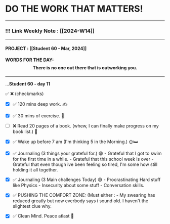 
# DO THE WORK THAT MATTERS!

--- 
### !!! Link Weekly Note : [[2024-W14]]
---
#### PROJECT : [[Student 60 - Mar, 2024]]
#### WORDS FOR THE DAY: $$ \text{There is no one out there that is outworking you.}$$
---

...**Student 60 - day 11**

✅ ❌ (checkmarks)

* [x] ✅ 120 mins deep work. ✍️ 

* [x] ✅ 30 mins of exercise. 🏃

* [ ] ❌ Read 20 pages of a book. (whew, I can finally make progress on my book list.) 📖

* [x] ✅ Wake up before 7 am (I'm thinking 5 in the Morning.) 🌞🛏️

* [x] ✅ Journaling (3 things your grateful for.) 😁
      - Grateful that I got to swim for the first time in a while.
      - Grateful that this school week is over
      - Grateful that even though ive been feeling so tired, I'm some how still holding it all together.

* [x] ✅ Journaling (3 Main challenges Today) 😅
      - Procrastinating Hard stuff like Physics
      - Insecurity about some stuff
      - Conversation skills.

* [x] ✅ PUSHING THE COMFORT ZONE: (Must either : 
      - My swearing has reduced greatly but now everbody says i sound old. I haven't the slightest clue why.


* [x] ✅ Clean Mind.  Peace atlast 🧘








